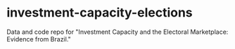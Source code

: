 # investment-capacity-elections
Data and code repo for "Investment Capacity and the Electoral Marketplace: Evidence from Brazil."
